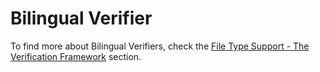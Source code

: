 Bilingual Verifier
=====
To find more about Bilingual Verifiers, check the [File Type Support - The Verification Framework](\..\filetypesupport\create_a_bilingual_verifier_introduction.md) section.